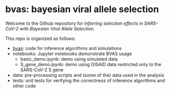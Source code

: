 # bvas: bayesian viral allele selection 

Welcome to the Github repository for *Inferring selection effects in SARS-CoV-2 with Bayesian Viral Allele Selection*.

This repo is organized as follows:
 - [bvas](bvas/): code for inference algorithms and simulations
 - notebooks: Jupyter notebooks demonstrate BVAS usage
   - basic_demo.ipynb: demo using simulated data 
   - S_gene_demo.ipynb: demo using GISAID data restricted only to the SARS-CoV-2 S gene
 - data: pre-processing scripts and (some of the) data used in the analysis
 - tests: unit tests for verifying the correctness of inference algorithms and other code
